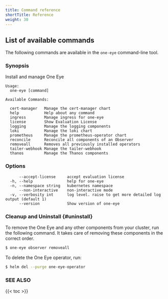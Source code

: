 ```yaml
---
title: Command reference
shortTitle: Reference
weight: 30
---
```


## List of available commands

The following commands are available in the `one-eye` command-line tool.

### Synopsis

Install and manage One Eye

```text
Usage:
  one-eye [command]

Available Commands:

  cert-manager   Manage the cert-manager chart
  help           Help about any command
  ingress        Manage ingress for one-eye
  license        Show Evaluation License
  logging        Manage the logging components
  loki           Manage the loki chart
  prometheus     Manage the prometheus-operator chart
  reconcile      Reconcile all components of an Observer
  removeall      Removes all previously installed operators
  tailer-webhook Manage the tailer-webhook
  thanos         Manage the Thanos components
```

### Options

```
      --accept-license     accept evaluation license
  -h, --help               help for one-eye
  -n, --namespace string   kubernetes namespace
      --non-interactive    non-interactive mode
  -v, --verbosity int      log level. raise to get more detailed log output (default 1)
      --version            Show version of one-eye
```

### Cleanup and Uninstall {#uninstall}

To remove the One Eye and any other components from your cluster, run the following command. It takes care of removing these components in the correct order.

```bash
$ one-eye observer removeall
```

To delete the One Eye operator, run:

```bash
$ helm del --purge one-eye-operator
```

### SEE ALSO

{{< toc >}}
